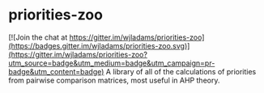 # priorities-zoo

[![Join the chat at https://gitter.im/wjladams/priorities-zoo](https://badges.gitter.im/wjladams/priorities-zoo.svg)](https://gitter.im/wjladams/priorities-zoo?utm_source=badge&utm_medium=badge&utm_campaign=pr-badge&utm_content=badge)
A library of all of the calculations of priorities from pairwise comparison matrices, most useful in AHP theory.
